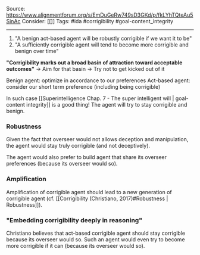 Source: https://www.alignmentforum.org/s/EmDuGeRw749sD3GKd/p/fkLYhTQteAu5SinAc
Consider: [[]]
Tags: #ida #corrigibility #goal-content_integrity
______________

1. "A benign act-based agent will be robustly corrigible if we want it to be"
2. "A sufficiently corrigible agent will tend to become more corrigible and benign over time"

**"Corrigibility marks out a broad  basin of attraction toward acceptable outcomes"**
	-> Aim for that basin
	-> Try not to get kicked out of it
	
Benign agent: optimize in accordance to our preferences
Act-based agent: consider our short term preference (including being corrigible)

In such case [[Superintelligence Chap. 7 - The super intelligent will | goal-content integrity]] is a good thing! The agent will try to stay corrigible and benign.

### Robustness
Given the fact that overseer would not allows deception and manipulation, the agent would stay truly corrigible (and not deceptively).

The agent would also prefer to build agent that share its overseer preferences (because its overseer would so).

### Amplification
Amplification of corrigible agent should lead to a new generation of corrigible agent (cf. [[Corrigibility (Christiano, 2017)#Robustness | Robustness]]).

### "Embedding corrigibility deeply in reasoning"
Christiano believes that act-based corrigible agent should stay corrigible because its overseer would so. Such an agent would even try to become more corrigible if it can (because its overseer would so).